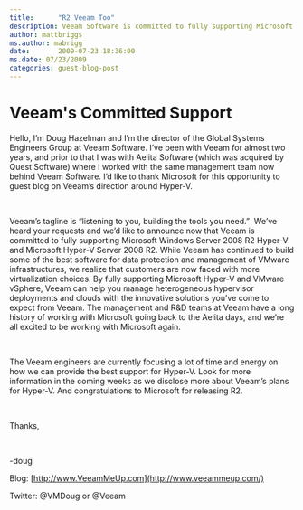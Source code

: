 ```yaml
---
title:      "R2 Veeam Too"
description: Veeam Software is committed to fully supporting Microsoft Windows Server 2008 R2 Hyper-V and Microsoft Hyper-V Server 2008 R2
author: mattbriggs
ms.author: mabrigg
date:       2009-07-23 18:36:00
ms.date: 07/23/2009
categories: guest-blog-post
---
```

# Veeam's Committed Support 

Hello, I’m Doug Hazelman and I’m the director of the Global Systems Engineers Group at Veeam Software. I’ve been with Veeam for almost two years, and prior to that I was with Aelita Software (which was acquired by Quest Software) where I worked with the same management team now behind Veeam Software. I’d like to thank Microsoft for this opportunity to guest blog on Veeam’s direction around Hyper-V. 

 

Veeam’s tagline is “listening to you, building the tools you need.”  We’ve heard your requests and we’d like to announce now that Veeam is committed to fully supporting Microsoft Windows Server 2008 R2 Hyper-V and Microsoft Hyper-V Server 2008 R2. While Veeam has continued to build some of the best software for data protection and management of VMware infrastructures, we realize that customers are now faced with more virtualization choices. By fully supporting Microsoft Hyper-V and VMware vSphere, Veeam can help you manage heterogeneous hypervisor deployments and clouds with the innovative solutions you’ve come to expect from Veeam. The management and R&D teams at Veeam have a long history of working with Microsoft going back to the Aelita days, and we’re all excited to be working with Microsoft again. 

 

The Veeam engineers are currently focusing a lot of time and energy on how we can provide the best support for Hyper-V. Look for more information in the coming weeks as we disclose more about Veeam’s plans for Hyper-V. And congratulations to Microsoft for releasing R2.

 

Thanks,

 

-doug

Blog: [http://www.VeeamMeUp.com](http://www.veeammeup.com/)

Twitter: @VMDoug or @Veeam
